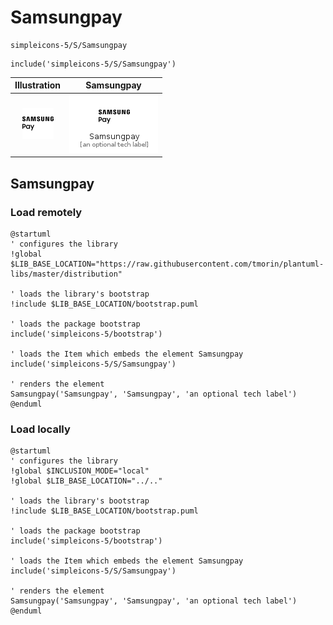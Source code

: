 # Samsungpay


```text
simpleicons-5/S/Samsungpay
```

```text
include('simpleicons-5/S/Samsungpay')
```



| Illustration | Samsungpay |
| :---: | :---: |
| ![illustration for Illustration](../../simpleicons-5/S/Samsungpay.png) | ![illustration for Samsungpay](../../simpleicons-5/S/Samsungpay.Local.png) |




## Samsungpay

### Load remotely
```plantuml
@startuml
' configures the library
!global $LIB_BASE_LOCATION="https://raw.githubusercontent.com/tmorin/plantuml-libs/master/distribution"

' loads the library's bootstrap
!include $LIB_BASE_LOCATION/bootstrap.puml

' loads the package bootstrap
include('simpleicons-5/bootstrap')

' loads the Item which embeds the element Samsungpay
include('simpleicons-5/S/Samsungpay')

' renders the element
Samsungpay('Samsungpay', 'Samsungpay', 'an optional tech label')
@enduml
```

### Load locally
```plantuml
@startuml
' configures the library
!global $INCLUSION_MODE="local"
!global $LIB_BASE_LOCATION="../.."

' loads the library's bootstrap
!include $LIB_BASE_LOCATION/bootstrap.puml

' loads the package bootstrap
include('simpleicons-5/bootstrap')

' loads the Item which embeds the element Samsungpay
include('simpleicons-5/S/Samsungpay')

' renders the element
Samsungpay('Samsungpay', 'Samsungpay', 'an optional tech label')
@enduml
```

